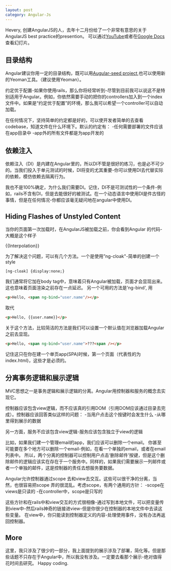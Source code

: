 ```yaml
---
layout: post
category: Angular-Js
---
```

Hevery, 创建AngularJS的人，去年十二月份给了一个非常有意思的关于AngularJS best practice的presention。 可以通过[YouTube](http://www.youtube.com/watch?v=ZhfUv0spHCY)或者在[Google Docs](http://goo.gl/CD0Is)查看幻灯片。

## 目录结构
Angular建议你用一定的目录结构，既可以用[Augular-seed project](https://github.com/angular/angular-seed),也可以使用新的Yeoman工具。（建议使用Yeoman）。

约定优于配置-如果你使用rails，那么你将经常听到-尽管到目前我可以说这不是特别适用于Angular。例如，你依然需要手动的把你的controllers加入到一个index文件中。如果是“约定优于配置”的环境，那么我可以希望一个controller可以自动加载。

在任何情况下，坚持简单的约定都是好的，可以使开发者简单的去查看codebase，知道文件在什么环境下。默认的约定有：
-任何需要部署的文件应该在app目录中
-app外的所有文件都是为app开发的

## 依赖注入
依赖注入（DI）是内建在Angular里的，所以DI不管是很好的练习，也是必不可少的。当我们投入于单元测试的时候，DI将变的尤其重要-你可以使用DI去代替实际的依赖，模仿依赖去隔离行为。

我也不是100%确定，为什么我们需要DI。记住，DI不是可测试性的一个条件-例如，rails不含有DI，但是去能很好的被测试。在一个动态语言中使用DI是件古怪的事情，但是在任何情况-你都应该毫无疑问地在angular中使用DI。

## Hiding Flashes of Unstyled Content
当你的页面第一次加载时，在AngularJS被加载之前，你会看到Angular 的代码-大概是这个样子

{{Interpolation}}

为了解决这个问题，可以有几个方法。一个是使用”ng-cloak"-简单的创建一个style

```
[ng-cloak] {display:none;}
```

我们通常将它加在body tag中，意味着只有Angular被加载，页面才会显现出来。这也意味着页面渲染之前存在一点延迟。
另一个可用的方法是’ng-bind', 用

```html
<p>Hello, <span ng-bind="user.name"/></p>
```

取代

```html
<p>Hello, {{user.name}}</p>
```

关于这个方法，比较简洁的方法是我们可以设置一个默认值在浏览器加载Angular之前去显现。

```html
<p>Hello, <span ng-bind="user.name">???<span /></p>
```

记住这只在你在建一个单页app(SPA)时候，第一个页面（代表性的为index.html)，这些才是必须的。

## 分离事务逻辑和展示逻辑
MVC思想之一是事务逻辑和展示逻辑的分离。Angular用控制器和服务的概念去实现它。

控制器应该包含view逻辑，而不应该真的引用DOM（引用DOM应该通过目录去完成）。控制器应该回答类似这样的问题：
-当用户点击这个按键时会发生什么
-从哪里得到展示的数据

另一方面，服务不应该包含view逻辑-服务应该包含独立于view的逻辑

比如，如果我们建一个管理email的app，我们应该可以删除一个email。 你甚至可能要在多个地方可以删除一个email-例如，在看一个单独的email，或者在email列表中。 所以，两个分离的控制器可以控制用户点击‘删除邮件’按键，但是这个删除邮件的逻辑应该实在存在于一个服务中。同样的，如果我们需要展示一列邮件或者一个单独的邮件，这是控制器的责任去想服务要数据。

Angular允许控制器通过scope 去和view去交互。这些可以很干净的分离，当然，也很容易把scope 弄的很混乱。考虑scope，有两个通用的方针：
-scope在views是只读的
-在controller中，scope是只写的

这些方针和在rails中和view交互的方式很相像-通过写到本地文件，可以把变量传到view中-然后rails神奇的链接进view-但是你很少在控制器的本地文件中去读这些变量。 在view中，你只能读到控制器定义的内容-处理使用事件，没有办法再返回控制器。

## More
这里，我只涉及了很少的一部分，我上面提到的展示涉及了部署，简化等。但是那些话题不只存在于Angular中，所以我没有涉及。一定要去看那个展示-绝对值得花时间去研究。
Happy coding.